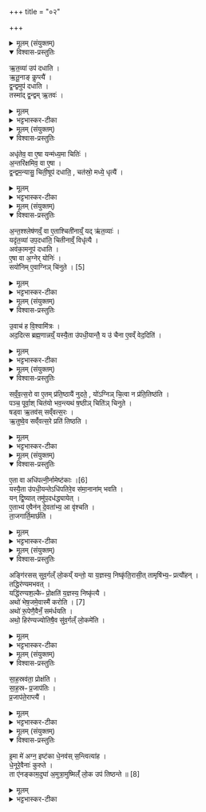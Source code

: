 +++
title = "०२"

+++

<details><summary>मूलम् (संयुक्तम्)</summary>

ऋ॒त॒व्या॑ उप॑ दधात्यृतू॒नाङ्कॢप्त्यै॑ द्व॒न्द्वमुप॑ दधाति॒ तस्मा॑द्द्व॒न्द्वमृ॒तवो
</details>

<details open><summary>विश्वास-प्रस्तुतिः</summary>

ऋ॒त॒व्या॑ उप॑ दधाति ।  
ऋ॒तू॒नाङ् कॢप्त्यै॑ ।  
द्व॒न्द्वमुप॑ दधाति ।  
तस्मा॑द् द्व॒न्द्वम् ऋ॒तवः॑ ।  
</details>

<details><summary>मूलम्</summary>

ऋ॒त॒व्या॑ उप॑ दधाति ।  
ऋ॒तू॒नाङ् कॢप्त्यै॑ ।  
द्व॒न्द्वमुप॑ दधाति ।  
तस्मा॑द् द्व॒न्द्वम् ऋ॒तवः॑ ।  
</details>

<details><summary>भट्टभास्कर-टीका</summary>

1ऋतव्या इत्यादि ॥ 'मधुश्च माधवश्च' इत्याद्या द्वेद्वे प्रतीचीति । मध्यमायान्तु चतस्रः । ऋतुशब्दवन्मन्त्रेणोपधेयाः । पूर्ववद्यत् । कॢप्त्या इति । विभागसामर्थ्यात् यद्द्वन्द्वमुपदधाति द्वेद्वे इष्टके समानतया देवते । यज्ञपात्रप्रयोगे द्वन्द्वमिति निपातनम् । तस्माद्द्वन्द्वमिति । द्वौद्वौ मासावृतवः । अभिव्यक्तौ निपातनम् ॥
</details>

<details><summary>मूलम् (संयुक्तम्)</summary>

ऽधृ॑तेव॒ वा ए॒षा यन्म॑ध्य॒मा चिति॑र॒न्तरि॑क्षमिव॒ वा ए॒षा द्व॒न्द्वम॒न्यासु॒ चिती॒षूप॑ दधाति॒ चत॑स्रो॒ मध्ये॒ धृत्या॑
</details>

<details open><summary>विश्वास-प्रस्तुतिः</summary>

अधृ॑तेव॒ वा ए॒षा यन्म॑ध्य॒मा चितिः॑ ।  
अ॒न्तरि॑क्षमिव॒ वा ए॒षा ।  
द्व॒न्द्वम॒न्यासु॒ चिती॒षूप॑ दधाति॒ , चत॑स्रो॒ मध्ये॒ धृत्यै॑ ।  
</details>

<details><summary>मूलम्</summary>

अधृ॑तेव॒ वा ए॒षा यन्म॑ध्य॒मा चितिः॑ ।  
अ॒न्तरि॑क्षमिव॒ वा ए॒षा ।  
द्व॒न्द्वम॒न्यासु॒ चिती॒षूप॑ दधाति॒ , चत॑स्रो॒ मध्ये॒ धृत्यै॑ ।  
</details>

<details><summary>भट्टभास्कर-टीका</summary>

2अधृतेव वा इति । अत्र हेतुः अन्तरिक्षमिवेति । मध्यमत्वसामान्यात् । द्वन्द्वमन्यास्वित्यादि । गतम् । मध्य इति । मध्यमायां चितौ । धृत्या इति । तस्या धारणाय भवति ॥
</details>

<details><summary>मूलम् (संयुक्तम्)</summary>

अन्त॒श्श्लेष॑णव्ँ॒वा ए॒ताश्चिती॑नाय्ँ॒यदृ॑त॒व्या॑ यदृ॑त॒व्या॑ उप॒दधा॑ति॒ चितीनाव्ँ॒विधृ॑त्या॒ अव॑का॒मनूप॑ दधात्ये॒षा वा अ॒ग्नेर्योनि॒स्सयो॑निम् [5]  
ए॒वाग्निञ्चि॑नुत
</details>

<details open><summary>विश्वास-प्रस्तुतिः</summary>

अ॒न्त॒श्श्लेष॑णव्ँ॒ वा ए॒ताश्चिती॑नाय्ँ॒ यद् ऋ॑त॒व्याः॑ ।  
यदृ॑त॒व्या॑ उप॒दधा॑ति॒ चितीनाव्ँ॒ विधृ॑त्यै ।  
अव॑का॒मनूप॑ दधाति ।   
ए॒षा वा अ॒ग्नेर् योनिः॑ ।  
सयो॑निम् ए॒वाग्निञ् चि॑नुते । [5]  
</details>

<details><summary>मूलम्</summary>

अ॒न्त॒श्श्लेष॑णव्ँ॒ वा ए॒ताश्चिती॑नाय्ँ॒ यद् ऋ॑त॒व्याः॑ ।  
यदृ॑त॒व्या॑ उप॒दधा॑ति॒ चितीनाव्ँ॒ विधृ॑त्यै ।  
अव॑का॒मनूप॑ दधाति ।   
ए॒षा वा अ॒ग्नेर् योनिः॑ ।  
सयो॑निम् ए॒वाग्निञ् चि॑नुते । [5]  
</details>

<details><summary>भट्टभास्कर-टीका</summary>

3अन्तश्श्लेषणमिति ॥ चित्यन्तराळानां श्लेषणं सन्धानं अश्लथत्वं तदर्थमेता ऋतव्याः सन्धानार्था इति यावत् । तस्मादासामुपधानं चितीनां विधृत्यै अश्लथत्वायैव भवति । अवका शैवालं ऋतव्यानामन्तरमुपदधाति । एषा वा इति । अप्सुयोनिरग्निः ताभिश्चावकाया अभेद उपचर्यते । सयोनिमिति । कारणेन सह चिनुते ॥
</details>

<details><summary>मूलम् (संयुक्तम्)</summary>

उ॒वाच॑ ह वि॒श्वामि॒त्रोऽद॒दित्स ब्रह्म॒णान्नय्ँ॒यस्यै॒ता उ॑पधी॒यान्तै॒ य उ॑ चैना ए॒वव्ँ वेद॒दिति॑
</details>

<details open><summary>विश्वास-प्रस्तुतिः</summary>

उ॒वाच॑ ह वि॒श्वामि॑त्रः ।  
अद॒दित्स ब्रह्म॒णान्नय्ँ॒ यस्यै॒ता उ॑पधी॒यान्तै॒ य उ॑ चैना ए॒वव्ँ वेद॒दिति॑ ।  
</details>

<details><summary>मूलम्</summary>

उ॒वाच॑ ह वि॒श्वामि॑त्रः ।  
अद॒दित्स ब्रह्म॒णान्नय्ँ॒ यस्यै॒ता उ॑पधी॒यान्तै॒ य उ॑ चैना ए॒वव्ँ वेद॒दिति॑ ।  
</details>

<details><summary>भट्टभास्कर-टीका</summary>

4उवाच हेत्यादि ॥ व्याख्यातम् । ऋतव्यानामेव स्तुतिः ॥
</details>

<details><summary>मूलम् (संयुक्तम्)</summary>

सव्ँवत्स॒रो वा ए॒तम्प्र॑ति॒ष्ठायै॑ नुदते॒ यो॑ऽग्निञ्चि॒त्वा न प्र॑ति॒तिष्ठ॑ति॒ पञ्च॒ पूर्वा॒श्चित॑यो भव॒न्त्यथ॑ ष॒ष्ठीञ्चिति॑ञ्चिनुते॒ षड्वा ऋ॒तव॑स्सव्ँवत्स॒र ऋ॒तुष्वे॒व सव्ँ॑वत्स॒रे प्रति॑ तिष्ठत्य्
</details>

<details open><summary>विश्वास-प्रस्तुतिः</summary>

सव्ँ॒व॒त्स॒रो वा ए॒तम् प्र॑ति॒ष्ठायै॑ नुदते॒ , यो॑ऽग्निञ् चि॒त्वा न प्र॑ति॒तिष्ठ॑ति ।  
पञ्च॒ पूर्वा॒श् चित॑यो भव॒न्त्यथ॑ ष॒ष्ठीञ् चिति॑ञ् चिनुते ।  
षड्वा ऋ॒तव॑स् सव्ँवत्स॒रः ।  
ऋ॒तुष्वे॒व सव्ँ॑वत्स॒रे प्रति॑ तिष्ठति ।  
</details>

<details><summary>मूलम्</summary>

सव्ँ॒व॒त्स॒रो वा ए॒तम् प्र॑ति॒ष्ठायै॑ नुदते॒ , यो॑ऽग्निञ् चि॒त्वा न प्र॑ति॒तिष्ठ॑ति ।  
पञ्च॒ पूर्वा॒श् चित॑यो भव॒न्त्यथ॑ ष॒ष्ठीञ् चिति॑ञ् चिनुते ।  
षड्वा ऋ॒तव॑स् सव्ँवत्स॒रः ।  
ऋ॒तुष्वे॒व सव्ँ॑वत्स॒रे प्रति॑ तिष्ठति ।  
</details>

<details><summary>भट्टभास्कर-टीका</summary>

5संवत्सरो वा इत्यादि षष्ठ्याश्चितेर्विधिः ॥ यश्चित्वाप्यग्निं न प्रतितिष्ठति संवत्सरः खल्वेनं प्रतिष्ठाय नुदते च्यावयति । तत्र पञ्च पूर्वाश्चितयो भवन्ति किं ताभिः । अथ पञ्चानामन्ते षष्ठीं चितिं चिनुते । षड्वा ऋतव इत्यादि । गतम् ॥
</details>

<details><summary>मूलम् (संयुक्तम्)</summary>

ए॒ता वै [6]  
अधि॑पत्नी॒र्नामेष्ट॑का॒ यस्यै॒ता उ॑पधी॒यन्तेऽधि॑पतिरे॒व स॑मा॒नाना॑म्भवति॒ यन्द्वि॒ष्यात्तमु॑प॒दध॑द्ध्यायेदे॒ताभ्य॑ ए॒वैन॑न्दे॒वता॑भ्य॒ आ वृ॑श्चति ता॒जगार्ति॒मार्च्छ॒त्य्
</details>

<details open><summary>विश्वास-प्रस्तुतिः</summary>

ए॒ता वा अधि॑पत्नी॒र्नामेष्ट॑काः ।[6]  
यस्यै॒ता उ॑पधी॒यन्तेऽधि॑पतिरे॒व स॑मा॒नाना॑म् भवति ।  
यन् द्वि॒ष्यात् तमु॑प॒दध॑द्ध्यायेत् ।  
ए॒ताभ्य॑ ए॒वैन॑न् दे॒वता॑भ्य॒ आ वृ॑श्चति ।  
ता॒जगार्ति॒मार्छ॑ति ।  
</details>

<details><summary>मूलम्</summary>

ए॒ता वा अधि॑पत्नी॒र्नामेष्ट॑काः ।[6]  
यस्यै॒ता उ॑पधी॒यन्तेऽधि॑पतिरे॒व स॑मा॒नाना॑म् भवति ।  
यन् द्वि॒ष्यात् तमु॑प॒दध॑द्ध्यायेत् ।  
ए॒ताभ्य॑ ए॒वैन॑न् दे॒वता॑भ्य॒ आ वृ॑श्चति ।  
ता॒जगार्ति॒मार्छ॑ति ।  
</details>

<details><summary>भट्टभास्कर-टीका</summary>

6एता वा इति ॥ षष्ठ्याश्चितेः सम्बन्धिन्यः अधिपत्न्यो नामेष्टकाः 'संयच्च प्रचेताश्च' इत्याद्याः पञ्च एकैका दिक्षु एका मध्ये । यस्येत्यादि व्याख्यातम् ॥
</details>

<details><summary>मूलम् (संयुक्तम्)</summary>

अङ्गि॑रसस्सुव॒र्गल्ँ लो॒कय्ँयन्तो॒ या य॒ज्ञस्य॒ निष्कृ॑ति॒रासी॒त्तामृषि॑भ्य॒ᳶ प्रत्यौ॑ह॒न्तद्धिर॑ण्यमभव॒द्यद्धि॑रण्यश॒ल्कैᳶ प्रो॒क्षति॑ य॒ज्ञस्य॒ निष्कृ॑त्या॒ अथो॑ भेष॒जमे॒वास्मै॑ करोति [7]  
अथो॑ रू॒पेणै॒वैनँ॒ सम॑र्धय॒त्यथो॒ हिर॑ण्यज्योतिषै॒व सु॑व॒र्गल्ँ लो॒कमे॑ति
</details>

<details open><summary>विश्वास-प्रस्तुतिः</summary>

अङ्गि॑रसस् सुव॒र्गल्ँ लो॒कय्ँ यन्तो॒ या य॒ज्ञस्य॒ निष्कृ॑ति॒रासी॒त् तामृषि॑भ्य॒ᳶ प्रत्यौ॑हन् ।  
तद्धिर॑ण्यमभवत् ।  
यद्धि॑रण्यश॒ल्कैᳶ प्रो॒क्षति॑ य॒ज्ञस्य॒ निष्कृ॑त्यै ।  
अथो॑ भेष॒जमे॒वास्मै॑ करोति । [7]  
अथो॑ रू॒पेणै॒वैनँ॒ सम॑र्धयति ।  
अथो॒ हिर॑ण्यज्योतिषै॒व सु॑व॒र्गल्ँ लो॒कमे॑ति ।  
</details>

<details><summary>मूलम्</summary>

अङ्गि॑रसस् सुव॒र्गल्ँ लो॒कय्ँ यन्तो॒ या य॒ज्ञस्य॒ निष्कृ॑ति॒रासी॒त् तामृषि॑भ्य॒ᳶ प्रत्यौ॑हन् ।  
तद्धिर॑ण्यमभवत् ।  
यद्धि॑रण्यश॒ल्कैᳶ प्रो॒क्षति॑ य॒ज्ञस्य॒ निष्कृ॑त्यै ।  
अथो॑ भेष॒जमे॒वास्मै॑ करोति । [7]  
अथो॑ रू॒पेणै॒वैनँ॒ सम॑र्धयति ।  
अथो॒ हिर॑ण्यज्योतिषै॒व सु॑व॒र्गल्ँ लो॒कमे॑ति ।  
</details>

<details><summary>भट्टभास्कर-टीका</summary>

7अङ्गिरस इत्यादि ॥ निष्कृतिः निष्क्रयः यया यज्ञ आत्मसात् क्रियते तामृषिभ्यः प्रत्यौहन् प्रति ददुः तामृषिभ्यो दक्षिणां दत्वा स्वर्गं गताः निष्कतात्मानः । तद्धिरण्यं स्वर्णमभवत् । तस्माद्धिरण्यशकलैः प्रोक्षणं यज्ञस्य निष्क्रयाय । अथो अपि च अस्मै यज्ञय भेषजं दुरितशमनं करोति । अपि चैनं यज्ञं रूपसमृद्धं करोति । उभयत्रापि अन्वादेशोनुदात्तः । अथो यजमानोपि हिरण्यज्योतिषा रूपेण स्वर्गं गच्छति ॥
</details>

<details><summary>मूलम् (संयुक्तम्)</summary>

साह॒स्रव॑ता॒ प्रोक्ष॑ति साह॒स्रᳶ प्र॒जाप॑तिᳶ प्र॒जाप॑ते॒राप्त्या॑
</details>

<details open><summary>विश्वास-प्रस्तुतिः</summary>

सा॒ह॒स्रव॑ता॒ प्रोक्ष॑ति ।  
सा॒ह॒स्रᳶ प्र॒जाप॑तिः ।  
प्र॒जाप॑ते॒राप्त्यै॑ ।  
</details>

<details><summary>मूलम्</summary>

सा॒ह॒स्रव॑ता॒ प्रोक्ष॑ति ।  
सा॒ह॒स्रᳶ प्र॒जाप॑तिः ।  
प्र॒जाप॑ते॒राप्त्यै॑ ।  
</details>

<details><summary>भट्टभास्कर-टीका</summary>

8साहस्रवतेति ॥ 'शतमानविंशतिक' इत्यण् । 'सहस्रस्य प्रमा असि' इत्यादिमन्त्रगताः प्रमादयः सहस्रशब्देनोच्यन्ते । तद्वतामन्त्रेण 'सहत्रस्य प्रमा असि' इत्यादिना प्रोक्षति द्वाभ्यां द्वाभ्यां शताभ्यां प्रतिदिशं एकैकेन मन्त्रेण प्रोक्षति मध्यमोत्तमाभ्यां प्राङ्मुखः । यद्वा - सहस्रपरिमाणवता हिरण्यशकलसमूहेन प्रोक्षति । सहस्रमेववा साहत्रं सहस्रशब्दवता मन्त्रेणेति । साहस्र इत्यादि गतम् ॥
</details>

<details><summary>मूलम् (संयुक्तम्)</summary>

इ॒मा मे॑ अग्न॒ इष्ट॑का धे॒नव॑स्स॒न्त्वित्या॑ह धे॒नूरे॒वैनाः॑ कुरुते॒ ता ए॑नङ्काम॒दुघा॑ अ॒मुत्रा॒मुष्मिल्ँ॑ लो॒क उप॑ तिष्ठन्ते ॥ [8]  
</details>

<details open><summary>विश्वास-प्रस्तुतिः</summary>

इ॒मा मे॑ अग्न॒ इष्ट॑का धे॒नव॑स् स॒न्त्वित्या॑ह ।  
धे॒नूरे॒वैनाः॑ कुरुते ।  
ता ए॑नङ्काम॒दुघा॑ अ॒मुत्रा॒मुष्मिल्ँ॑ लो॒क उप॑ तिष्ठन्ते ॥ [8]  
</details>

<details><summary>मूलम्</summary>

इ॒मा मे॑ अग्न॒ इष्ट॑का धे॒नव॑स् स॒न्त्वित्या॑ह ।  
धे॒नूरे॒वैनाः॑ कुरुते ।  
ता ए॑नङ्काम॒दुघा॑ अ॒मुत्रा॒मुष्मिल्ँ॑ लो॒क उप॑ तिष्ठन्ते ॥ [8]  
</details>

<details><summary>भट्टभास्कर-टीका</summary>

9इमा मे अग्न इत्यादि ॥ अनेन मन्त्रेण श्रोण्यन्ते तिष्ठन्नुत्तरा धनूः या धेतुस्थनीया एवेष्टकाः कुरुते । ताश्च कामदुघाः सर्वान्कामानस्मै दुहते । अमुत्र द्युलोके अमुष्मिंश्च प्राजापत्यादि लोके एनमुपतिष्ठन्ते यत्रेच्छति यथा वा इमा इच्छति तथा 'एका च शतं च सहस्रं च' इत्यादि भावेनोपतिष्ठते । यच्चान्यदिच्छति तच्चास्मै दुहाना ऋतावृधो घृतश्चुतो मधुश्चुत ऊर्जस्वत्यः स्वधावत्यश्च तत्र भवन्ति । किञ्च या एता विराजो नाम कामदुघा इष्ठका अमुत्र द्युलोके अमुष्मिंश्च ऐन्द्रे ब्राह्मे प्राजापत्ये तत्र च लोके वर्तन्ते । तत्रतत्र च यथाभिमते लोके एता एव भूत्वा इष्टका धेनवो यजमानमुपतिष्ठन्ति ॥

इति पञ्चमस्य चतुर्थे द्वितीयोनुवाकः ॥  
</details>
